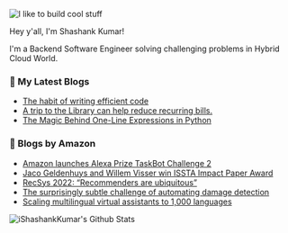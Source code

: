 ![I like to build cool stuff](https://res.cloudinary.com/dt8g3rhcy/image/upload/v1595929574/i_like_to_build_cool_shit._1_nzbwjh.png)

Hey y'all, I'm Shashank Kumar! 

I'm a Backend Software Engineer solving challenging problems in Hybrid Cloud World.

### 📕 My Latest Blogs
<!-- BLOG-POST-LIST:START -->
- [The habit of writing efficient code](https://medium.com/@ishashankkumar/the-habit-of-writing-efficient-code-153b05f04269?source=rss-d24dda280d5f------2)
- [A trip to the Library can help reduce recurring bills.](https://medium.com/swlh/a-trip-to-the-library-can-help-reduce-recurring-bills-23bca495cdf5?source=rss-d24dda280d5f------2)
- [The Magic Behind One-Line Expressions in Python](https://medium.com/swlh/the-magic-behind-one-line-expressions-in-python-816c10180c5c?source=rss-d24dda280d5f------2)
<!-- BLOG-POST-LIST:END -->

### 📕 Blogs by Amazon
<!-- AMAZON-BLOG-POST-LIST:START -->
- [Amazon launches Alexa Prize TaskBot Challenge 2](https://www.amazon.science/alexa-prize-taskbot-challenge-2)
- [Jaco Geldenhuys and Willem Visser win ISSTA Impact Paper Award](https://www.amazon.science/latest-news/amazon-scientists-jaco-geldenhuys-and-willem-visser-win-2022-issta-impact-paper-award)
- [RecSys 2022: “Recommenders are ubiquitous”](https://www.amazon.science/blog/recsys-2022-recommenders-are-ubiquitous)
- [The surprisingly subtle challenge of automating damage detection](https://www.amazon.science/latest-news/the-surprisingly-subtle-challenge-of-automating-damage-detection)
- [Scaling multilingual virtual assistants to 1,000 languages](https://www.amazon.science/blog/scaling-multilingual-virtual-assistants-to-1-000-languages)
<!-- AMAZON-BLOG-POST-LIST:END -->



<img align="center" alt="iShashankKumar's Github Stats" src="https://github-readme-stats.vercel.app/api?username=ishashankkumar&show_icons=true&hide_border=true" />
